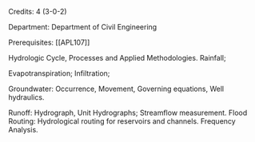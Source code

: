 Credits: 4 (3-0-2)

Department: Department of Civil Engineering

Prerequisites: [[APL107]]

Hydrologic Cycle, Processes and Applied Methodologies. Rainfall;

Evapotranspiration; Infiltration;

Groundwater: Occurrence, Movement, Governing equations, Well hydraulics.

Runoff: Hydrograph, Unit Hydrographs; Streamflow measurement. Flood Routing: Hydrological routing for reservoirs and channels. Frequency Analysis.